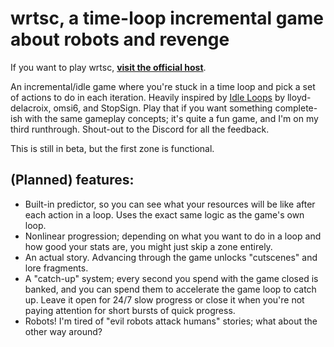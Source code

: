 # wrtsc, a time-loop incremental game about robots and revenge

If you want to play wrtsc, [**visit the official host**](https://wrtsc.catgirl.ai/).

An incremental/idle game where you're stuck in a time loop and pick a set of actions to do in each iteration. Heavily inspired by [Idle Loops](https://lloyd-delacroix.github.io/omsi-loops/) by lloyd-delacroix, omsi6, and StopSign. Play that if you want something complete-ish with the same gameplay concepts; it's quite a fun game, and I'm on my third runthrough. Shout-out to the Discord for all the feedback.

This is still in beta, but the first zone is functional.

## (Planned) features:

- Built-in predictor, so you can see what your resources will be like after each action in a loop. Uses the exact same logic as the game's own loop.
- Nonlinear progression; depending on what you want to do in a loop and how good your stats are, you might just skip a zone entirely.
- An actual story. Advancing through the game unlocks "cutscenes" and lore fragments.
- A "catch-up" system; every second you spend with the game closed is banked, and you can spend them to accelerate the game loop to catch up. Leave it open for 24/7 slow progress or close it when you're not paying attention for short bursts of quick progress.
- Robots! I'm tired of "evil robots attack humans" stories; what about the other way around?
